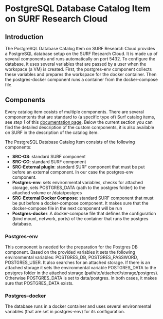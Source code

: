 # PostgreSQL Database Catalog Item on SURF Research Cloud

## Introduction
The PostgreSQL Database Catalog Item on SURF Research Cloud provides a PostgreSQL database setup on the SURF Research Cloud. It is made up of several components and runs automatically on port 5432. To configure the database, it uses several variables that are passed by a user when the workspace (a VM) is created. First, the postgres-env component collects these variables and prepares the workspace for the docker container. Then the postgres-docker component runs a container from the docker-compose file.

## Components
Every catalog item cosists of multiple components. There are several componentents that are standard to (a specific type of) Surf catalog items, see *step 1* of this [documentation page](https://servicedesk.surf.nl/wiki/display/WIKI/Create+a+catalog+item). Below the current section you can find the detailed description of the custom components, it is also available on SURF in the description of the catalog item.

The PostgreSQL Database Catalog Item consists of the following components:
- **SRC-OS**: standard SURF component
- **SRC-CO**: standard SURF component
- **SRC-External plugin**: standard SURF component that must be put before an external component. In our case the postgres-env component.
- **Postgres-env**: sets environmental variables, checks for attached storage, sets POSTGRES_DATA (path to the postgres folder) to the attached volume or /data/postgres
- **SRC-External Docker Compose**: standard SURF component that must be put before a docker-compose component. It makes sure that the docker-compose file in the next component will be run
- **Postgres-docker**: A docker-compose file that defines the configuration (bind mount, network, ports) of the container that runs the postgres database. 

### Postgres-env
This component is needed for the preparation for the Postgres DB component. Based on the provided variables it sets the following environmental variables: POSTGRES_DB, POSTGRES_PASSWORD, POSTGRES_USER. It also searches for an attached storage. If there is an attached storage it sets the environmental variable POSTGRES_DATA to the postgres folder in the attached storage (path/to/attached/storage/postgres). Otherwise POSTGRES_DATA is set to data/postgres. In both cases, it makes sure that POSTGRES_DATA exists.

### Postgres-docker
The database runs in a docker container and uses several environmental variables (that are set in postgres-env) for its configuration.
